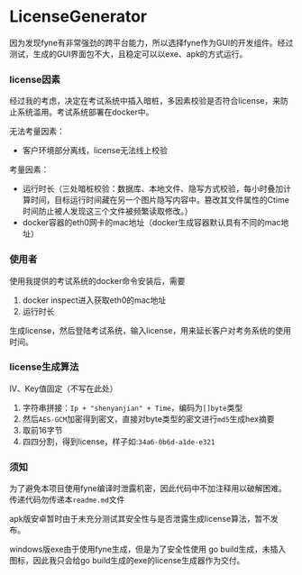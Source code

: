 
# LicenseGenerator

因为发现fyne有非常强劲的跨平台能力，所以选择fyne作为GUI的开发组件。经过测试，生成的GUI界面包不大，且稳定可以以exe、apk的方式运行。

### license因素

经过我的考虑，决定在考试系统中插入暗桩，多因素校验是否符合license，来防止系统滥用。考试系统部署在docker中。

无法考量因素：
* 客户环境部分离线，license无法线上校验

考量因素：
* 运行时长（三处暗桩校验：数据库、本地文件、隐写方式校验，每小时叠加计算时间，目标运行时间藏在另一个图片隐写内容中。篡改其文件属性的Ctime时间防止被人发现这三个文件被频繁读取修改。）
* docker容器的eth0网卡的mac地址（docker生成容器默认具有不同的mac地址）

### 使用者

使用我提供的考试系统的docker命令安装后，需要

1. docker inspect进入获取eth0的mac地址
2. 运行时长

生成license，然后登陆考试系统，输入license，用来延长客户对考务系统的使用时间。

### license生成算法

IV、Key值固定（不写在此处）

1. 字符串拼接：`Ip + "shenyanjian" + Time`，编码为`[]byte`类型
2. 然后`AES-GCM`加密得到密文，直接对byte类型的密文进行`md5`生成hex摘要
3. 取前16字节
4. 四四分割，得到license，样子如:`34a6-0b6d-a1de-e321`

### 须知

为了避免本项目使用fyne编译时泄露机密，因此代码中不加注释用以破解困难。传递代码勿传递本`readme.md`文件

apk版安卓暂时由于未充分测试其安全性与是否泄露生成license算法，暂不发布。

windows版exe由于使用fyne生成，但是为了安全性使用 go build生成，未插入图标，因此我只会给go build生成的exe的license生成器作为交付。

